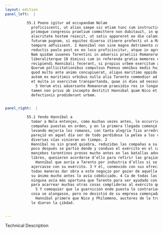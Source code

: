 ```yaml
---
layout: edition
panel_left:  |

          55.1 Poeno igitur ad occupandam Nolam
            proficiscenti, ut alias saepe sic etiam tunc cum instructis copiis Marcellus occurrit,
            primoque congressu praelium committere non dubitauit, in quo superior Romanus tanta
            alacritate hostem reiecit, ut satis appareret eo die calamitosam fuisse Carthaginensibus
            futuram pugnam, si equites diuerso itinere profecti ut a Marcello institutum erat, in
            tempore adfuissent. 2 Hannibal non sine magno detrimento copiis in castra
            reductis paulo post ex eo loco proficiscitur, atque in agrum Salentinum exercitum ducit.
            Nam quidam iuuenes Tarentini in aduersis praeliis Romanorum iam pridem capti
            liberaliterque 10 dimissi cum in referenda gratia memores esse uellent, spem Tarenti
            recipiendi Hannibali fecerant, si propius urbem exercitum admouisset. 3
            Quorum pollicitationibus compulsus Poenus omnibus modis huic rei studendum censuit, ut
            quod multo ante animo concupiuerat, aliquo maritimo oppido potiretur. 4 Erat
            autem ex maritimis urbibus nulla alia Tarento commodior ad auxilia ex Graecia accersenda
            et multa in exercitum transportanda, quae in dies ad necessarium usum expetebantur.
              5 Verum etsi aduersante Romanorum praesidio res in longum protracta sit,
            tamen non prius ab incoepto destitit Hannibal quam Nico et Philomenus auctores
            defectionis prodiderunt urbem.
        

panel_right:  |

          55.1 Yendo Hanníbal a
            tomar a Nola entonçes, como muchas vezes antes, le occurrió en el camino Marcelo con
            compañas puestas en orden, y en la primera llegada començó la batalla, en la qual,
            levando mejoría los romanos, con tanta alegría fizo arredrar al enemigo, que assaz
            pareçió en aquel día ser de todo perdidosa la pelea a los carthagineses si los cavalleros, segund el conçierto de Marcelo, ydos por
            diversas vías vinieran en tiempo. 2
            Hanníbal no sin grand quiebra, reduzidas las compañas a su real,
            poco después se partió dende y conduxo el exército en el campo Salentino. Ca algunos
            mançebos tarentinos presos mucho antes en las batallas adversas de los romanos y dexados
            libres, quesieron acordarse d’ello para refirir las graçias, y dieran esperança a
              Hanníbal que avría a Tarento por industria d’ellos si se
            açercasse con su exército. 3 Y él, conmovido con sus ofrecimientos, quiso en
            todas maneras dar obra a este negoçio por gozar de aquella çibdad marítima, segund que
            su ánimo mucho antes lo avía cobdiciado. 4 Ca de todas las çibdades marítimas
            ninguna avía más oportuna que Tarento para ser ayudado con gente y navíos desde Grecia y
            para acarrear muchas otras cosas complideras al exército que cada día eran menester.
              5 Y comoquier que la guarnición ende puesta lo contrariava y fazía que la
            cosa se alongasse, pero no desistió de su empresa començada
              Hanníbal primero que Nico y Philomeno, auctores de la trayción,
            le dieron la çibdad.
        

---
```


 Technical Description 